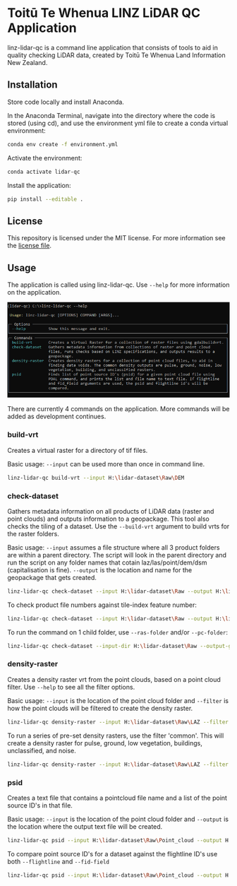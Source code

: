 # Toitū Te Whenua LINZ LiDAR QC Application
linz-lidar-qc is a command line application that consists of tools to aid in quality checking LiDAR data, created by Toitū Te Whenua Land Information New Zealand.

## Installation
Store code locally and install Anaconda. 

In the Anaconda Terminal, navigate into the directory where the code is stored (using cd), and use the environment yml file to create a conda virtual environment:
```bash
conda env create -f environment.yml
```

Activate the environment:
```bash
conda activate lidar-qc
```

Install the application:
```bash
pip install --editable .
```

## License
This repository is licensed under the MIT license. For more information see the [license file](./LICENSE).

## Usage
The application is called using linz-lidar-qc. Use `--help` for more information on the application.

<p align="left">
    <img src="./img/app.png">
</p>

There are currently 4 commands on the application. More commands will be added as development continues. 

### build-vrt
Creates a virtual raster for a directory of tif files.

Basic usage:
`--input` can be used more than once in command line.
```bash
linz-lidar-qc build-vrt --input H:\lidar-dataset\Raw\DEM
```

### check-dataset
Gathers metadata information on all products of LiDAR data (raster and point clouds) and outputs information to a geopackage. 
This tool also checks the tiling of a dataset.
Use the `--build-vrt` argument to build vrts for the raster folders.

Basic usage:
`--input` assumes a file structure where all 3 product folders are within a parent directory. 
The script will look in the parent directory and run the script on any folder names that cotain laz/las/point/dem/dsm (capitalisation is fine). `--output` is the location and name for the geopackage that gets created.
```bash
linz-lidar-qc check-dataset --input H:\lidar-dataset\Raw --output H:\lidar-dataset\Processed\metadata_output.gpkg
```

To check product file numbers against tile-index feature number:
```bash
linz-lidar-qc check-dataset --input H:\lidar-dataset\Raw --output H:\lidar-dataset\Processed\metadata_output.gpkg --tile-index H:\lidar-dataset\Raw\tile_index.shp
```

To run the command on 1 child folder, use `--ras-folder` and/or `--pc-folder`:
```bash
linz-lidar-qc check-dataset --input-dir H:\lidar-dataset\Raw --output-gpkg H:\lidar-dataset\Processed\metadata_output.gpkg --ras-folder DEM --pc-folder LAZ
```

### density-raster
Creates a density raster vrt from the point clouds, based on a point cloud filter. Use `--help` to see all the filter options.

Basic usage:
`--input` is the location of the point cloud folder and `--filter` is how the point clouds will be filtered to create the density raster.
```bash
linz-lidar-qc density-raster --input H:\lidar-dataset\Raw\LAZ --filter ground
```

To run a series of pre-set density rasters, use the filter 'common'. This will create a density raster for pulse, ground, low vegetation, buildings, unclassified, and noise.
```bash
linz-lidar-qc density-raster --input H:\lidar-dataset\Raw\LAZ --filter common
```

### psid
Creates a text file that contains a pointcloud file name and a list of the point source ID's in that file.

Basic usage:
`--input` is the location of the point cloud folder and `--output` is the location where the output text file will be created.
```bash
linz-lidar-qc psid --input H:\lidar-dataset\Raw\Point_cloud --output H:\lidar-dataset\Processed
```

To compare point source ID's for a dataset against the flightline ID's use both `--flightline` and `--fid-field`
```bash
linz-lidar-qc psid --input H:\lidar-dataset\Raw\Point_cloud --output H:\lidar-dataset\Processed --flightline H:\lidar-dataset\Raw\flightline.shp --fid-field FLIGHT_LIN
```




